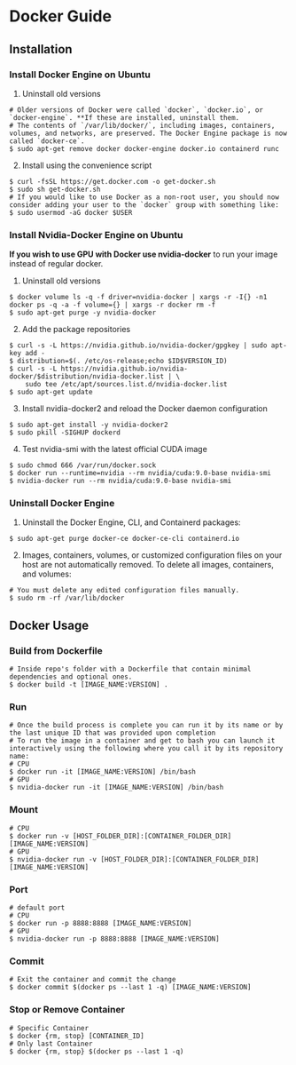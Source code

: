 # Docker Guide

## Installation

### Install Docker Engine on Ubuntu
1. Uninstall old versions
```
# Older versions of Docker were called `docker`, `docker.io`, or `docker-engine`. **If these are installed, uninstall them.
# The contents of `/var/lib/docker/`, including images, containers, volumes, and networks, are preserved. The Docker Engine package is now called `docker-ce`.
$ sudo apt-get remove docker docker-engine docker.io containerd runc
```

2. Install using the convenience script
```
$ curl -fsSL https://get.docker.com -o get-docker.sh
$ sudo sh get-docker.sh
# If you would like to use Docker as a non-root user, you should now consider adding your user to the `docker` group with something like:
$ sudo usermod -aG docker $USER
```

### Install Nvidia-Docker Engine on Ubuntu

**If you wish to use GPU with Docker use nvidia-docker** to run your image instead of regular docker.

1. Uninstall old versions
```
$ docker volume ls -q -f driver=nvidia-docker | xargs -r -I{} -n1 docker ps -q -a -f volume={} | xargs -r docker rm -f
$ sudo apt-get purge -y nvidia-docker
```
2. Add the package repositories
```
$ curl -s -L https://nvidia.github.io/nvidia-docker/gpgkey | sudo apt-key add -
$ distribution=$(. /etc/os-release;echo $ID$VERSION_ID)
$ curl -s -L https://nvidia.github.io/nvidia-docker/$distribution/nvidia-docker.list | \
    sudo tee /etc/apt/sources.list.d/nvidia-docker.list
$ sudo apt-get update
```

3. Install nvidia-docker2 and reload the Docker daemon configuration
```
$ sudo apt-get install -y nvidia-docker2
$ sudo pkill -SIGHUP dockerd
```

4. Test nvidia-smi with the latest official CUDA image
```
$ sudo chmod 666 /var/run/docker.sock
$ docker run --runtime=nvidia --rm nvidia/cuda:9.0-base nvidia-smi
$ nvidia-docker run --rm nvidia/cuda:9.0-base nvidia-smi
```

### Uninstall Docker Engine

1. Uninstall the Docker Engine, CLI, and Containerd packages:
```
$ sudo apt-get purge docker-ce docker-ce-cli containerd.io
```

2. Images, containers, volumes, or customized configuration files on your host are not automatically removed. To delete all images, containers, and volumes: 
```
# You must delete any edited configuration files manually.
$ sudo rm -rf /var/lib/docker
```

## Docker Usage

### Build from Dockerfile
```
# Inside repo's folder with a Dockerfile that contain minimal dependencies and optional ones.
$ docker build -t [IMAGE_NAME:VERSION] .
```

### Run
```
# Once the build process is complete you can run it by its name or by the last unique ID that was provided upon completion 
# To run the image in a container and get to bash you can launch it interactively using the following where you call it by its repository name:
# CPU
$ docker run -it [IMAGE_NAME:VERSION] /bin/bash
# GPU
$ nvidia-docker run -it [IMAGE_NAME:VERSION] /bin/bash
```
### Mount

```
# CPU 
$ docker run -v [HOST_FOLDER_DIR]:[CONTAINER_FOLDER_DIR] [IMAGE_NAME:VERSION]
# GPU 
$ nvidia-docker run -v [HOST_FOLDER_DIR]:[CONTAINER_FOLDER_DIR] [IMAGE_NAME:VERSION]
```
### Port
```
# default port
# CPU
$ docker run -p 8888:8888 [IMAGE_NAME:VERSION]
# GPU
$ nvidia-docker run -p 8888:8888 [IMAGE_NAME:VERSION]
```

### Commit
```
# Exit the container and commit the change
$ docker commit $(docker ps --last 1 -q) [IMAGE_NAME:VERSION]
```

### Stop or Remove Container
```
# Specific Container
$ docker {rm, stop} [CONTAINER_ID] 
# Only last Container
$ docker {rm, stop} $(docker ps --last 1 -q)
```

